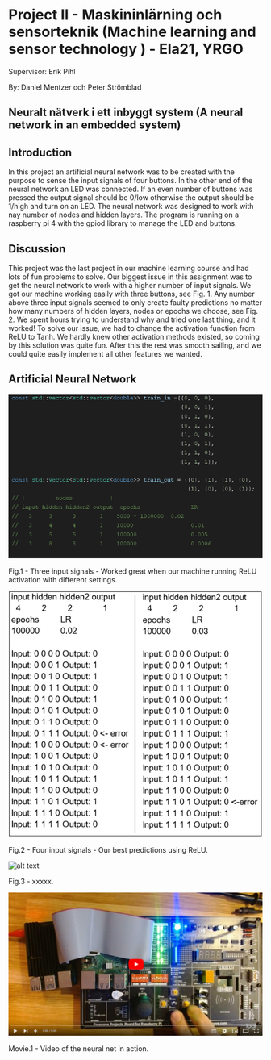 # Project II - Maskininlärning och sensorteknik (Machine learning and sensor technology ) - Ela21, YRGO

Supervisor: Erik Pihl 

By: Daniel Mentzer och Peter Strömblad
            
## Neuralt nätverk i ett inbyggt system (A neural network in an embedded system) 

## Introduction
In this project an artificial neural network was to be created with the purpose to sense the input signals of four buttons. In the other end of the neural network an LED was connected. If an even number of buttons was pressed the output signal should be 0/low otherwise the output should be 1/high and turn on an LED. The neural network was designed to work with nay number of nodes and hidden layers.  The program is running on a raspberry pi 4 with the gpiod library to manage the LED and buttons.

## Discussion

This project was the last project in our machine learning course and had lots of fun problems to solve. Our biggest issue in this assignment was to get the neural network to work with a higher number of input signals. We got our machine working easily with three buttons, see Fig. 1. Any number above three input signals seemed to only create faulty predictions no matter how many numbers of hidden layers, nodes or epochs we choose, see Fig. 2. We spent hours trying to understand why and tried one last thing, and it worked! 
To solve our issue, we had to change the activation function from ReLU to Tanh. We hardly knew other activation methods existed, so coming by this solution was quite fun. After this the rest was smooth sailing, and we could quite easily implement all other features we wanted.



## Artificial Neural Network



![alt text](https://github.com/peter-strom/ML-p2-Neural_net_embedded/blob/4df7a1c26fd78acbf8bc1d4e7d95d58fd228faa2/img/fig1.png)

Fig.1 - Three input signals - Worked great when our machine running ReLU activation with different settings. 

![alt text](https://github.com/peter-strom/ML-p2-Neural_net_embedded/blob/4df7a1c26fd78acbf8bc1d4e7d95d58fd228faa2/img/fig2.png)

Fig.2 - Four input signals - Our best predictions using ReLU. 

![alt text](https://github.com/peter-strom/MQTT-cpp/blob/master/bild3.png)

Fig.3 - xxxxx.




[![Watch the video](https://github.com/peter-strom/ML-p2-Neural_net_embedded/blob/4df7a1c26fd78acbf8bc1d4e7d95d58fd228faa2/img/youtube.png)](https://youtu.be/20bjsbjJasY)

Movie.1 - Video of the neural net in action.
